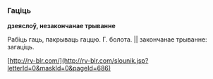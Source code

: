 ### Гаціць
**дзеяслоў, незакончанае трыванне**

Рабіць гаць, пакрываць гаццю. Г. болота. || закончанае трыванне: загаціць.

<a rel="author">[http://rv-blr.com/](http://rv-blr.com/slounik.jsp?letterId=0&maskId=0&pageId=686)</a>

